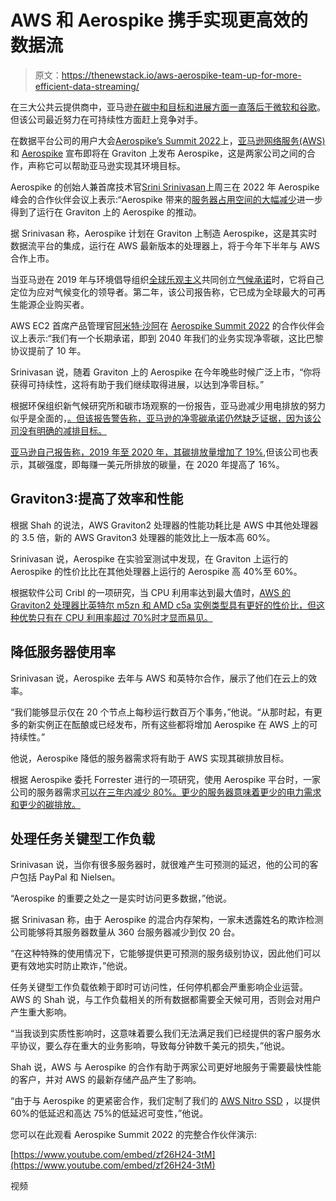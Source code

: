 # AWS 和 Aerospike 携手实现更高效的数据流

> 原文：<https://thenewstack.io/aws-aerospike-team-up-for-more-efficient-data-streaming/>

在三大公共云提供商中，亚马逊[在碳中和目标和进展方面一直落后于微软和谷歌](https://thenewstack.io/the-state-of-sustainable-architecture-practices-in-2022/)。但该公司最近努力在可持续性方面赶上竞争对手。

在数据平台公司的用户大会[Aerospike’s Summit 2022](https://aerospike.com/summit/summit22/)上，[亚马逊网络服务(AWS)](https://aws.amazon.com/?utm_content=inline-mention) 和 [Aerospike](https://aerospike.com?utm_content=inline-mention) 宣布即将在 Graviton 上发布 Aerospike，这是两家公司之间的合作，声称它可以帮助亚马逊实现其环境目标。

Aerospike 的创始人兼首席技术官[Srini Srinivasan](https://www.youtube.com/watch?v=zf26H24-3tM&feature=emb_imp_woyt)上周三在 2022 年 Aerospike 峰会的合作伙伴会议上表示:“Aerospike 带来的[服务器占用空间的大幅减少](https://thenewstack.io/latest-aerospike-update-supports-large-scale-data-models/)进一步得到了运行在 Graviton 上的 Aerospike 的推动。

据 Srinivasan 称，Aerospike 计划在 Graviton 上制造 Aerospike，这是其实时数据流平台的集成，运行在 AWS 最新版本的处理器上，将于今年下半年与 AWS 合作上市。

当亚马逊在 2019 年与环境倡导组织[全球乐观主义](https://www.globaloptimism.com)共同创立[气候承诺](https://sustainability.aboutamazon.com/about/the-climate-pledge)时，它将自己定位为应对气候变化的领导者。第二年，该公司报告称，它已成为全球最大的可再生能源企业购买者。

AWS EC2 首席产品管理官[阿米特·沙阿](https://www.linkedin.com/in/amit-shah-4326986/)在 [Aerospike Summit 2022](https://aerospike.com/summit/summit22/) 的合作伙伴会议上表示:“我们有一个长期承诺，即到 2040 年我们的业务实现净零碳，这比巴黎协议提前了 10 年。

Srinivasan 说，随着 Graviton 上的 Aerospike 在今年晚些时候广泛上市，“你将获得可持续性，这将有助于我们继续取得进展，以达到净零目标。”

根据环保组织新气候研究所和碳市场观察的一份报告，亚马逊减少用电排放的努力似乎是全面的，[。但该报告警告称，亚马逊的净零碳承诺仍然缺乏证据，因为该公司没有明确的减排目标。](https://newclimate.org/2022/02/07/corporate-climate-responsibility-monitor-2022/)

[亚马逊自己报告称，2019 年至 2020 年，其碳排放量增加了 19%](https://sustainability.aboutamazon.com/environment/sustainable-operations/carbon-footprint),但该公司也表示，其碳强度，即每赚一美元所排放的碳量，在 2020 年提高了 16%。

## Graviton3:提高了效率和性能

根据 Shah 的说法，AWS Graviton2 处理器的性能功耗比是 AWS 中其他处理器的 3.5 倍，新的 AWS Graviton3 处理器的能效比上一版本高 60%。

Srinivasan 说，Aerospike 在实验室测试中发现，在 Graviton 上运行的 Aerospike 的性价比比在其他处理器上运行的 Aerospike 高 40%至 60%。

根据软件公司 Cribl 的一项研究，当 CPU 利用率达到最大值时，[AWS 的 Graviton2 处理器比英特尔 m5zn 和 AMD c5a 实例类型具有更好的性价比，但这种优势只有在 CPU 利用率超过 70%时才显而易见。](https://cribl.io/blog/comparing-intel-amd-and-graviton2/)

## 降低服务器使用率

Srinivasan 说，Aerospike 去年与 AWS 和英特尔合作，展示了他们在云上的效率。

“我们能够显示仅在 20 个节点上每秒运行数百万个事务，”他说。“从那时起，有更多的新实例正在酝酿或已经发布，所有这些都将增加 Aerospike 在 AWS 上的可持续性。”

他说，Aerospike 降低的服务器需求将有助于 AWS 实现其碳排放目标。

根据 Aerospike 委托 Forrester 进行的一项研究，使用 Aerospike 平台时，一家公司的服务器需求[可以在三年内减少 80%。更少的服务器意味着更少的电力需求和更少的碳排放。](https://thenewstack.io/latest-aerospike-update-supports-large-scale-data-models/)

## 处理任务关键型工作负载

Srinivasan 说，当你有很多服务器时，就很难产生可预测的延迟，他的公司的客户包括 PayPal 和 Nielsen。

“Aerospike 的重要之处之一是实时访问更多数据，”他说。

据 Srinivasan 称，由于 Aerospike 的混合内存架构，一家未透露姓名的欺诈检测公司能够将其服务器数量从 360 台服务器减少到仅 20 台。

“在这种特殊的使用情况下，它能够提供更可预测的服务级别协议，因此他们可以更有效地实时防止欺诈，”他说。

任务关键型工作负载依赖于即时可访问性，任何停机都会严重影响企业运营。AWS 的 Shah 说，与工作负载相关的所有数据都需要全天候可用，否则会对用户产生重大影响。

“当我谈到实质性影响时，这意味着要么我们无法满足我们已经提供的客户服务水平协议，要么存在重大的业务影响，导致每分钟数千美元的损失，”他说。

Shah 说，AWS 与 Aerospike 的合作有助于两家公司更好地服务于需要最快性能的客户，并对 AWS 的最新存储产品产生了影响。

“由于与 Aerospike 的更紧密合作，我们定制了我们的 [AWS Nitro SSD](https://thenewstack.io/aws-pushes-forward-its-custom-chip-efforts-with-graviton3/) ，以提供 60%的低延迟和高达 75%的低延迟可变性，”他说。

您可以在此观看 Aerospike Summit 2022 的完整合作伙伴演示:

[https://www.youtube.com/embed/zf26H24-3tM](https://www.youtube.com/embed/zf26H24-3tM)

视频

<svg xmlns:xlink="http://www.w3.org/1999/xlink" viewBox="0 0 68 31" version="1.1"><title>Group</title> <desc>Created with Sketch.</desc></svg>